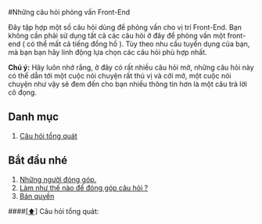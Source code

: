#Những câu hỏi phỏng vấn Front-End

Đây tập hợp một số câu hỏi dùng để phỏng vấn cho vị trí Front-End. Bạn không cần phải sử dụng tất cả các câu hỏi ở đây để phỏng vấn một front-end ( có thể mất cả tiếng đồng hồ ). Tùy theo nhu cầu tuyển dụng của bạn, mà bạn bạn hãy linh động lựa chọn các câu hỏi phù hợp nhất.

**Chú ý:** Hãy luôn nhớ rằng, ở đây có rất nhiều câu hỏi mở, những câu hỏi này có thể dẫn tới một cuộc nói chuyện rất thú vị và cởi mở, một cuộc nói chuyện như vậy sẽ đem đến cho bạn nhiều thông tin hơn là một câu trả lời cô đọng.

## <a name='toc'>Danh mục</a>

  1. [Câu hỏi tổng quát](#cau-hoi-tong-quat)

## Bắt đầu nhé

  1. [Những người đóng góp.](#contributors)
  1. [Làm như thế nào để đóng góp câu hỏi ?](https://github.com/h5bp/Front-end-Developer-Interview-Questions/blob/master/CONTRIBUTING.md)
  1. [Bản quyền](https://github.com/h5bp/Front-end-Developer-Interview-Questions/blob/master/LICENSE.md)

####[[⬆]](#toc) <a name='cau-hoi-tong-quat'>Câu hỏi tổng quát:</a>